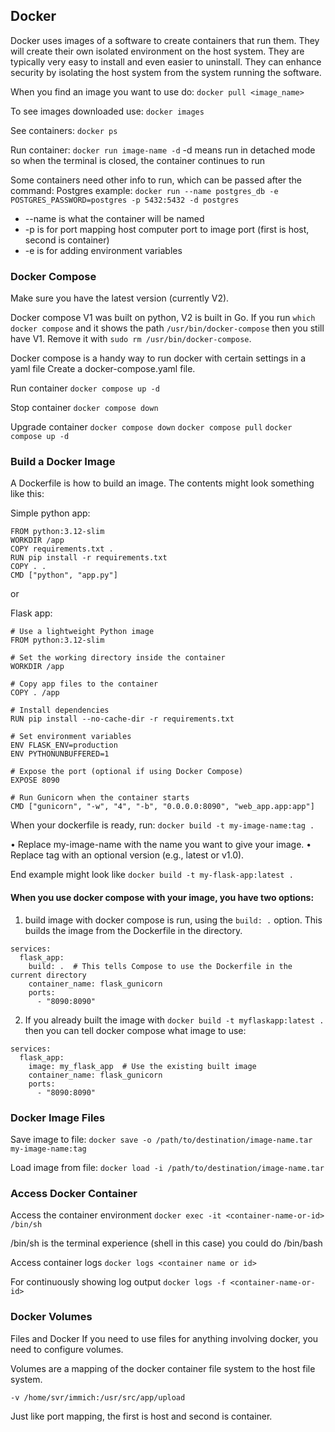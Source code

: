 ## Docker

Docker uses images of a software to create containers that run them. They will create their own isolated environment on the host system. They are typically very easy to install and even easier to uninstall. They can enhance security by isolating the host system from the system running the software.

When you find an image you want to use do:
``docker pull <image_name>``

To see images downloaded use:
``docker images``

See containers:
``docker ps``

Run container:
``docker run image-name -d``
-d means run in detached mode so when the terminal is closed, the container continues to run

Some containers need other info to run, which can be passed after the command:
Postgres example:
``docker run --name postgres_db -e POSTGRES_PASSWORD=postgres -p 5432:5432 -d postgres``

- --name is what the container will be named
- -p is for port mapping host computer port to image port (first is host, second is container)
- -e is for adding environment variables


### Docker Compose

Make sure you have the latest version (currently V2).

Docker compose V1 was built on python, V2 is built in Go. If you run ``which docker compose`` 
and it shows the path ``/usr/bin/docker-compose`` then you still have V1. Remove it
with ``sudo rm /usr/bin/docker-compose``. 

Docker compose is a handy way to run docker with certain settings in a yaml file
Create a docker-compose.yaml file.

Run container
``docker compose up -d``

Stop container
``docker compose down``

Upgrade container
``docker compose down``
``docker compose pull``
``docker compose up -d``


### Build a Docker Image

A Dockerfile is how to build an image. The contents might look something like this:

Simple python app:
```
FROM python:3.12-slim
WORKDIR /app
COPY requirements.txt .
RUN pip install -r requirements.txt
COPY . .
CMD ["python", "app.py"]
```

or

Flask app:
```
# Use a lightweight Python image
FROM python:3.12-slim

# Set the working directory inside the container
WORKDIR /app

# Copy app files to the container
COPY . /app

# Install dependencies
RUN pip install --no-cache-dir -r requirements.txt

# Set environment variables
ENV FLASK_ENV=production
ENV PYTHONUNBUFFERED=1

# Expose the port (optional if using Docker Compose)
EXPOSE 8090

# Run Gunicorn when the container starts
CMD ["gunicorn", "-w", "4", "-b", "0.0.0.0:8090", "web_app.app:app"]
```

When your dockerfile is ready, run:
``docker build -t my-image-name:tag .``

• Replace my-image-name with the name you want to give your image.
• Replace tag with an optional version (e.g., latest or v1.0).

End example might look like ``docker build -t my-flask-app:latest .``

#### When you use docker compose with your image, you have two options:

1. build image with docker compose is run, using the ``build: .`` option. 
This builds the image from the Dockerfile in the directory.
```
services:
  flask_app:
    build: .  # This tells Compose to use the Dockerfile in the current directory
    container_name: flask_gunicorn
    ports:
      - "8090:8090"

```
2. If you already built the image with ``docker build -t myflaskapp:latest .`` then you can tell docker compose
what image to use:
```
services:
  flask_app:
    image: my_flask_app  # Use the existing built image
    container_name: flask_gunicorn
    ports:
      - "8090:8090"

```

### Docker Image Files

Save image to file:
``docker save -o /path/to/destination/image-name.tar my-image-name:tag``

Load image from file:
``docker load -i /path/to/destination/image-name.tar``


### Access Docker Container

Access the container environment
``docker exec -it <container-name-or-id> /bin/sh``

/bin/sh is the terminal experience (shell in this case) you could do /bin/bash

Access container logs
``docker logs <container name or id>``

For continuously showing log output
``docker logs -f <container-name-or-id>``

### Docker Volumes

Files and Docker
If you need to use files for anything involving docker, you need to configure volumes.

Volumes are a mapping of the docker container file system to the host file system.

``-v /home/svr/immich:/usr/src/app/upload``

Just like port mapping, the first is host and second is container.


